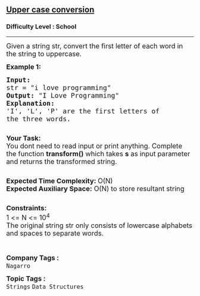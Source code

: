 <h2><a href="https://practice.geeksforgeeks.org/problems/upper-case-conversion5419/1?page=1&category=Strings&sortBy=difficulty">Upper case conversion</a></h2><h3>Difficulty Level : School</h3><hr><div class="problems_problem_content__Xm_eO"><p><span style="font-size:18px">Given a string str, convert the first letter of each word in the string to uppercase.&nbsp;</span></p>

<p><span style="font-size:18px"><strong>Example 1:</strong></span></p>

<pre><span style="font-size:18px"><strong>Input:</strong>
str = "i love programming"
<strong>Output:</strong> "I Love Programming"
<strong>Explanation</strong></span><span style="font-size:18px"><strong>:</strong>
'I', 'L', 'P' are the first letters of 
the three words.</span></pre>

<p><br>
<span style="font-size:18px"><strong>Your Task: &nbsp;</strong><br>
You dont need to read input or print anything. Complete the function <strong>transform()</strong> which takes <strong>s</strong> as input parameter and returns the transformed string.</span></p>

<p><br>
<span style="font-size:18px"><strong>Expected Time Complexity: </strong>O(N)<br>
<strong>Expected Auxiliary Space:</strong> O(N) to store resultant string &nbsp;</span></p>

<p><br>
<span style="font-size:18px"><strong>Constraints:</strong><br>
1 &lt;= N &lt;= 10<sup>4</sup><br>
The original string str only consists of lowercase alphabets and spaces to separate words.</span></p>

<p>&nbsp;</p>
</div><p><span style=font-size:18px><strong>Company Tags : </strong><br><code>Nagarro</code>&nbsp;<br><p><span style=font-size:18px><strong>Topic Tags : </strong><br><code>Strings</code>&nbsp;<code>Data Structures</code>&nbsp;